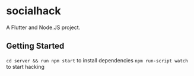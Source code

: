 # socialhack

A Flutter and Node.JS project.

## Getting Started
`cd server && run npm start` to install dependencies
`npm run-script watch` to start hacking
